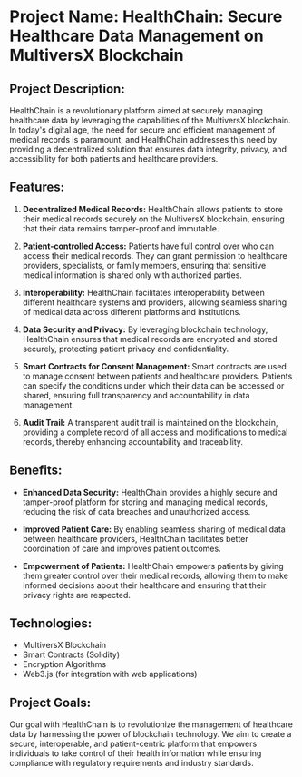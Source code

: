 # Project Name: HealthChain: Secure Healthcare Data Management on MultiversX Blockchain

## Project Description:
HealthChain is a revolutionary platform aimed at securely managing healthcare data by leveraging the capabilities of the MultiversX blockchain. In today's digital age, the need for secure and efficient management of medical records is paramount, and HealthChain addresses this need by providing a decentralized solution that ensures data integrity, privacy, and accessibility for both patients and healthcare providers.

## Features:

1. **Decentralized Medical Records:** HealthChain allows patients to store their medical records securely on the MultiversX blockchain, ensuring that their data remains tamper-proof and immutable.

2. **Patient-controlled Access:** Patients have full control over who can access their medical records. They can grant permission to healthcare providers, specialists, or family members, ensuring that sensitive medical information is shared only with authorized parties.

3. **Interoperability:** HealthChain facilitates interoperability between different healthcare systems and providers, allowing seamless sharing of medical data across different platforms and institutions.

4. **Data Security and Privacy:** By leveraging blockchain technology, HealthChain ensures that medical records are encrypted and stored securely, protecting patient privacy and confidentiality.

5. **Smart Contracts for Consent Management:** Smart contracts are used to manage consent between patients and healthcare providers. Patients can specify the conditions under which their data can be accessed or shared, ensuring full transparency and accountability in data management.

6. **Audit Trail:** A transparent audit trail is maintained on the blockchain, providing a complete record of all access and modifications to medical records, thereby enhancing accountability and traceability.

## Benefits:

- **Enhanced Data Security:** HealthChain provides a highly secure and tamper-proof platform for storing and managing medical records, reducing the risk of data breaches and unauthorized access.

- **Improved Patient Care:** By enabling seamless sharing of medical data between healthcare providers, HealthChain facilitates better coordination of care and improves patient outcomes.

- **Empowerment of Patients:** HealthChain empowers patients by giving them greater control over their medical records, allowing them to make informed decisions about their healthcare and ensuring that their privacy rights are respected.

## Technologies:

- MultiversX Blockchain
- Smart Contracts (Solidity)
- Encryption Algorithms
- Web3.js (for integration with web applications)

## Project Goals:

Our goal with HealthChain is to revolutionize the management of healthcare data by harnessing the power of blockchain technology. We aim to create a secure, interoperable, and patient-centric platform that empowers individuals to take control of their health information while ensuring compliance with regulatory requirements and industry standards.
